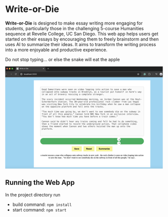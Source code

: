 # Write-or-Die

**Write-or-Die** is designed to make essay writing more engaging for students, particularly those in the challenging 5-course Humanities sequence at Revelle College, UC San Diego. This web app helps users get started on their essays by encouraging them to freely brainstorm and then uses AI to summarize their ideas. It aims to transform the writing process into a more enjoyable and productive experience.

Do not stop typing... or else the snake will eat the apple

![demo](writeordie_demo.png)

## Running the Web App
In the project directory run <br> 
  - build command: ```npm install```<br>
  - start command: ```npm start```
